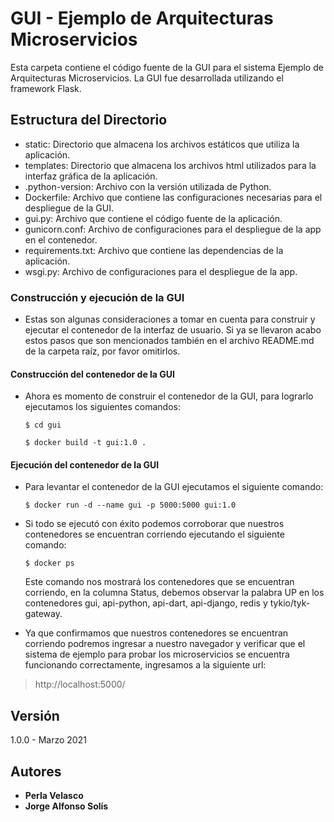 # GUI - Ejemplo de Arquitecturas Microservicios

Esta carpeta contiene el código fuente de la GUI para el sistema Ejemplo de Arquitecturas Microservicios. La GUI fue desarrollada utilizando el framework Flask.

## Estructura del Directorio

- static: Directorio que almacena los archivos estáticos que utiliza la aplicación.
- templates: Directorio que almacena los archivos html utilizados para la interfaz gráfica de la aplicación.
- .python-version: Archivo con la versión utilizada de Python.
- Dockerfile: Archivo que contiene las configuraciones necesarias para el despliegue de la GUI.
- gui.py: Archivo que contiene el código fuente de la aplicación.
- gunicorn.conf: Archivo de configuraciones para el despliegue de la app en el contenedor.
- requirements.txt: Archivo que contiene las dependencias de la aplicación.
- wsgi.py: Archivo de configuraciones para el despliegue de la app.

### Construcción y ejecución de la GUI

- Estas son algunas consideraciones a tomar en cuenta para construir y ejecutar el contenedor de la interfaz de usuario. Si ya se llevaron acabo estos pasos que son mencionados también en el archivo README.md de la carpeta raíz, por favor omitirlos.

#### Construcción del contenedor de la GUI

- Ahora es momento de construir el contenedor de la GUI, para lograrlo ejecutamos los siguientes comandos:

   ```shell
   $ cd gui

   $ docker build -t gui:1.0 .

   ```

#### Ejecución del contenedor de la GUI

- Para levantar el contenedor de la GUI ejecutamos el siguiente comando:

   ```shell
   $ docker run -d --name gui -p 5000:5000 gui:1.0

   ```

- Si todo se ejecutó con éxito podemos corroborar que nuestros contenedores se encuentran corriendo ejecutando el siguiente comando:

    ```shell
    $ docker ps

    ```
    Este comando nos mostrará los contenedores que se encuentran corriendo, en la columna Status, debemos observar la palabra UP en los contenedores gui, api-python, api-dart, api-django, redis y tykio/tyk-gateway.

- Ya que confirmamos que nuestros contenedores se encuentran corriendo podremos ingresar a nuestro navegador y verificar que el sistema de ejemplo para probar los microservicios se encuentra funcionando correctamente, ingresamos a la siguiente url: 

> http://localhost:5000/


## Versión

1.0.0 - Marzo 2021

## Autores

* **Perla Velasco**
* **Jorge Alfonso Solís**